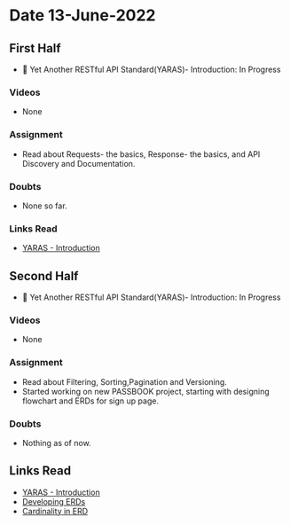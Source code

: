 # Date 13-June-2022

## First Half

- 🔄 Yet Another RESTful API Standard(YARAS)- Introduction: In Progress

### Videos

- None

### Assignment

- Read about Requests- the basics, Response- the basics, and API Discovery and Documentation.

### Doubts

- None so far.

### Links Read

- [YARAS - Introduction](https://github.com/darrin/yaras#data-integrity-and-concurrency-control)

## Second Half

- 🔄 Yet Another RESTful API Standard(YARAS)- Introduction: In Progress

### Videos

- None

### Assignment

- Read about Filtering, Sorting,Pagination and Versioning.
- Started working on new PASSBOOK project, starting with designing flowchart and ERDs for sign up page.

### Doubts

- Nothing as of now.

## Links Read

- [YARAS - Introduction](https://github.com/darrin/yaras#data-integrity-and-concurrency-control)
- [Developing ERDs](http://users.csc.calpoly.edu/~jdalbey/205/Lectures/HOWTO-ERD.html)
- [Cardinality in ERD](https://www.visual-paradigm.com/guide/data-modeling/what-is-entity-relationship-diagram/#:~:text=Cardinality,one%2Dto%2Dmany%20relationship.)
